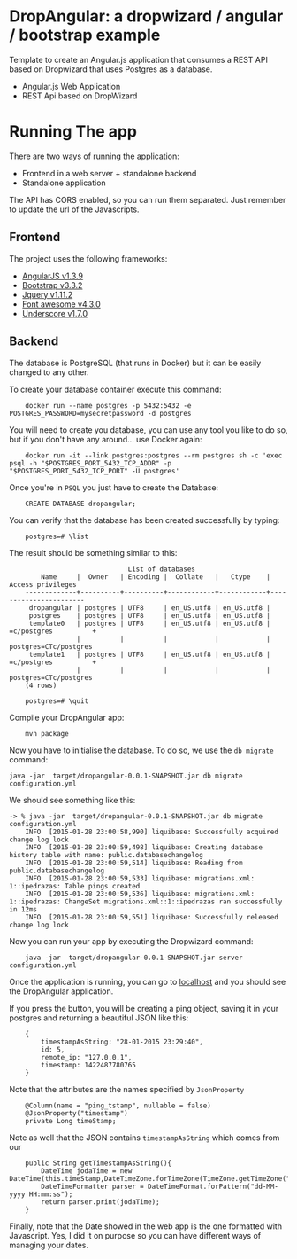 # DropAngular: a dropwizard / angular / bootstrap example

Template to create an Angular.js application that consumes a REST API based on Dropwizard that uses Postgres as a database.

* Angular.js Web Application
* REST Api based on DropWizard

# Running The app

There are two ways of running the application:

* Frontend in a web server + standalone backend
* Standalone application

The API has CORS enabled, so you can run them separated. Just remember to update the url of the Javascripts.

## Frontend

The project uses the following frameworks:

* [AngularJS v1.3.9](https://angularjs.org/)
* [Bootstrap v3.3.2](http://getbootstrap.com/)
* [Jquery v1.11.2](http://jquery.com/)
* [Font awesome v4.3.0](http://fortawesome.github.io/Font-Awesome/)
* [Underscore v1.7.0](http://underscorejs.org/)

## Backend

The database is PostgreSQL (that runs in Docker) but it can be easily changed to any other.

To create your database container execute this command:

        docker run --name postgres -p 5432:5432 -e POSTGRES_PASSWORD=mysecretpassword -d postgres

You will need to create you database, you can use any tool you like to do so, but if you don't have any around... use Docker again:

        docker run -it --link postgres:postgres --rm postgres sh -c 'exec psql -h "$POSTGRES_PORT_5432_TCP_ADDR" -p "$POSTGRES_PORT_5432_TCP_PORT" -U postgres'

Once you're in `PSQL` you just have to create the Database:

        CREATE DATABASE dropangular;

You can verify that the database has been created successfully by typing:

        postgres=# \list

The result should be something similar to this:

                                  List of databases
            Name     |  Owner   | Encoding |  Collate   |   Ctype    |   Access privileges
        -------------+----------+----------+------------+------------+-----------------------
         dropangular | postgres | UTF8     | en_US.utf8 | en_US.utf8 |
         postgres    | postgres | UTF8     | en_US.utf8 | en_US.utf8 |
         template0   | postgres | UTF8     | en_US.utf8 | en_US.utf8 | =c/postgres          +
                     |          |          |            |            | postgres=CTc/postgres
         template1   | postgres | UTF8     | en_US.utf8 | en_US.utf8 | =c/postgres          +
                     |          |          |            |            | postgres=CTc/postgres
        (4 rows)

        postgres=# \quit


Compile your DropAngular app:

        mvn package

Now you have to initialise the database. To do so, we use the `db migrate` command:

    java -jar  target/dropangular-0.0.1-SNAPSHOT.jar db migrate configuration.yml

We should see something like this:

    -> % java -jar  target/dropangular-0.0.1-SNAPSHOT.jar db migrate configuration.yml
        INFO  [2015-01-28 23:00:58,990] liquibase: Successfully acquired change log lock
        INFO  [2015-01-28 23:00:59,498] liquibase: Creating database history table with name: public.databasechangelog
        INFO  [2015-01-28 23:00:59,514] liquibase: Reading from public.databasechangelog
        INFO  [2015-01-28 23:00:59,533] liquibase: migrations.xml: 1::ipedrazas: Table pings created
        INFO  [2015-01-28 23:00:59,536] liquibase: migrations.xml: 1::ipedrazas: ChangeSet migrations.xml::1::ipedrazas ran successfully in 12ms
        INFO  [2015-01-28 23:00:59,551] liquibase: Successfully released change log lock


Now you can run your app by executing the Dropwizard command:

        java -jar  target/dropangular-0.0.1-SNAPSHOT.jar server configuration.yml

Once the application is running, you can go to [localhost](http://localhost:8080) and you should see the DropAngular application.

If you press the button, you will be creating a ping object, saving it in your postgres and returning a beautiful JSON like this:

        {
            timestampAsString: "28-01-2015 23:29:40",
            id: 5,
            remote_ip: "127.0.0.1",
            timestamp: 1422487780765
        }

Note that the attributes are the names specified by `JsonProperty`

        @Column(name = "ping_tstamp", nullable = false)
        @JsonProperty("timestamp")
        private Long timeStamp;

Note as well that the JSON contains `timestampAsString` which comes from our

        public String getTimestampAsString(){
            DateTime jodaTime = new DateTime(this.timeStamp,DateTimeZone.forTimeZone(TimeZone.getTimeZone("EU/London")));
            DateTimeFormatter parser = DateTimeFormat.forPattern("dd-MM-yyyy HH:mm:ss");
            return parser.print(jodaTime);
        }

Finally, note that the Date showed in the web app is the one formatted with Javascript. Yes, I did it on purpose so you can have different ways of managing your dates.
